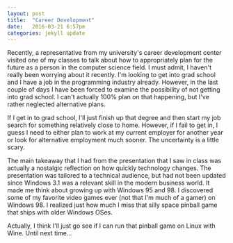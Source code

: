 ```yaml
---
layout: post
title:  "Career Development"
date:   2016-03-21 6:57pm
categories: jekyll update
---
```


Recently, a representative from my university's
career development center visited one of my classes
to talk about how to appropriately plan for the future
as a person in the computer science field. I must admit,
I haven't really been worrying about it recently. I'm
looking to get into grad school and I have a job in the
programming industry already. However, in the last
couple of days I have been forced to examine the possibility
of not getting into grad school. I can't actually 100%
plan on that happening, but I've rather neglected alternative
plans.

If I get in to grad school, I'll just finish up that degree
and then start my job search for something relatively close
to home. However, if I fail to get in, I guess I need to
either plan to work at my current employer for another year
or look for alternative employment much sooner. The uncertainty
is a little scary.

The main takeaway that I had from the presentation that I saw
in class was actually a nostalgic reflection on how quickly
technology changes. The presentation was tailored to a technical
audience, but had not been updated since Windows 3.1 was a relevant
skill in the modern business world. It made me think about growing
up with Windows 95 and 98. I discovered some of my favorite video
games ever (not that I'm much of a gamer) on Windows 98. I realized
just how much I miss that silly space pinball game that ships with
older Windows OSes.

Actually, I think I'll just go see if I can run that pinball game
on Linux with Wine. Until next time...
